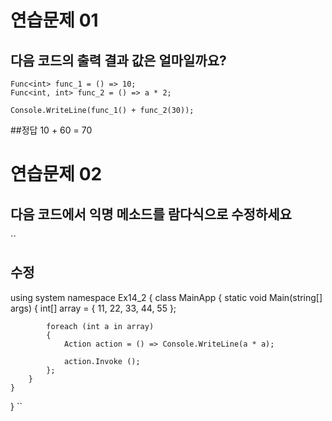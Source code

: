 # 연습문제 01
## 다음 코드의 출력 결과 값은 얼마일까요?
```
Func<int> func_1 = () => 10;
Func<int, int> func_2 = () => a * 2;

Console.WriteLine(func_1() + func_2(30));

```
##정답
10 + 60 = 70

# 연습문제 02
## 다음 코드에서 익명 메소드를 람다식으로 수정하세요

``
## 수정
using system
namespace Ex14_2
{
    class MainApp
    {
        static void Main(string[] args)
        {
            int[] array = { 11, 22, 33, 44, 55 };

            foreach (int a in array)
            {
                Action action = () => Console.WriteLine(a * a);

                action.Invoke ();
            };
        }
    }
}
``
